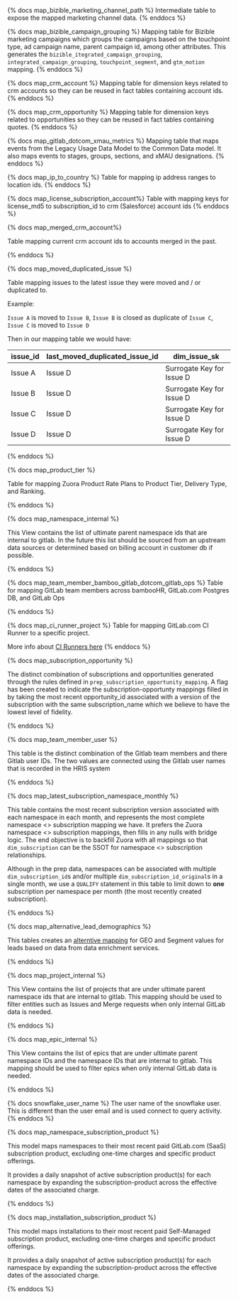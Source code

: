 {% docs map_bizible_marketing_channel_path %}
 Intermediate table to expose the mapped marketing channel data.
{% enddocs %}

{% docs map_bizible_campaign_grouping %}
 Mapping table for Bizible marketing campaigns which groups the campaigns based on the touchpoint type, ad campaign name, parent campaign id, among other attributes. This generates the `bizible_itegrated_campaign_grouping`, `integrated_campaign_grouping`, `touchpoint_segment`, and `gtm_motion` mapping.
{% enddocs %}

{% docs map_crm_account %}
 Mapping table for dimension keys related to crm accounts so they can be reused in fact tables containing account ids.
{% enddocs %}

{% docs map_crm_opportunity %}
 Mapping table for dimension keys related to opportunities so they can be reused in fact tables containing quotes.
{% enddocs %}

{% docs map_gitlab_dotcom_xmau_metrics %}
 Mapping table that maps events from the Legacy Usage Data Model to the Common Data model. It also maps events to stages, groups, sections, and xMAU designations. 
{% enddocs %}

{% docs map_ip_to_country %}
Table for mapping ip address ranges to location ids.
{% enddocs %}

{% docs map_license_subscription_account%}
Table with mapping keys for license_md5 to subscription_id to crm (Salesforce) account ids
{% enddocs %}

{% docs map_merged_crm_account%}

Table mapping current crm account ids to accounts merged in the past.

{% enddocs %}

{% docs map_moved_duplicated_issue %}

Table mapping issues to the latest issue they were moved and / or duplicated to.

Example:

`Issue A` is moved to `Issue B`, `Issue B` is closed as duplicate of `Issue C`, `Issue C` is moved to `Issue D`

Then in our mapping table we would have:

| issue_id | last_moved_duplicated_issue_id | dim_issue_sk |
| -- | -- | -- |
| Issue A | Issue D | Surrogate Key for Issue D |
| Issue B | Issue D | Surrogate Key for Issue D |
| Issue C | Issue D | Surrogate Key for Issue D |
| Issue D | Issue D | Surrogate Key for Issue D |

{% enddocs %}

{% docs map_product_tier %}

 Table for mapping Zuora Product Rate Plans to Product Tier, Delivery Type, and Ranking.

{% enddocs %}

{% docs map_namespace_internal %}

This View contains the list of ultimate parent namespace ids that are internal to gitlab. In the future this list should be sourced from an upstream data sources or determined based on billing account in customer db if possible.

{% enddocs %}

{% docs map_team_member_bamboo_gitlab_dotcom_gitlab_ops %}
Table for mapping GitLab team members across bambooHR, GitLab.com Postgres DB, and GitLab Ops

{% enddocs %}

{% docs map_ci_runner_project %}
Table for mapping GitLab.com CI Runner to a specific project.

More info about [CI Runners here](https://docs.gitlab.com/ee/ci/runners/)
{% enddocs %}


{% docs map_subscription_opportunity %}

The distinct combination of subscriptions and opportunities generated through the rules defined in `prep_subscription_opportunity_mapping`. A flag has been created to indicate the subscription-opportunty mappings filled in by taking the most recent opportunity_id associated with a version of the subscription with the same subscription_name which we believe to have the lowest level of fidelity.

{% enddocs %}



{% docs map_team_member_user %}

This table is the distinct combination of the Gitlab team members and there Gitlab user IDs.  The two values are connected using the Gitlab user names that is recorded in the HRIS system

{% enddocs %}

{% docs map_latest_subscription_namespace_monthly %}

This table contains the most recent subscription version associated with each namespace in each month, and represents the most complete namespace <> subscription mapping we have. It prefers the Zuora namespace <> subscription mappings, then fills in any nulls with bridge logic. The end objective is to backfill Zuora with all mappings so that `dim_subscription` can be the SSOT for namespace <> subscription relationships.

Although in the prep data, namespaces can be associated with multiple `dim_subscription_id`s and/or multiple `dim_subscription_id_original`s in a single month, we use a `QUALIFY` statement in this table to limit down to **one** subscription per namespace per month (the most recently created subscription).

{% enddocs %}


{% docs map_alternative_lead_demographics %}

This tables creates an [alterntive mapping](https://about.gitlab.com/handbook/marketing/strategy-performance/marketing-metrics/#alternative-method-for-account-demographics-fields-on-leads) for GEO and Segment values for leads based on data from data enrichment services.

{% enddocs %}

{% docs map_project_internal %}

This View contains the list of projects that are under ultimate parent namespace ids that are internal to gitlab. This mapping should be used to filter entities such as Issues and Merge requests when only internal GitLab data is needed.

{% enddocs %}

{% docs map_epic_internal %}

This View contains the list of epics that are under ultimate parent namespace IDs and the namespace IDs that are internal to gitlab. This mapping should be used to filter epics when only internal GitLab data is needed.

{% enddocs %}

{% docs snowflake_user_name %}
The user name of the snowflake user.  This is different than the user email and is used connect to query activity.
{% enddocs %}

{% docs map_namespace_subscription_product %}

This model maps namespaces to their most recent paid GitLab.com (SaaS) subscription product, excluding one-time charges and specific product offerings. 

It provides a daily snapshot of active subscription product(s) for each namespace by expanding the subscription-product across the effective dates of the associated charge.

{% enddocs %}

{% docs map_installation_subscription_product %}

This model maps installations to their most recent paid Self-Managed subscription product, excluding one-time charges and specific product offerings. 

It provides a daily snapshot of active subscription product(s) for each namespace by expanding the subscription-product across the effective dates of the associated charge.

{% enddocs %}